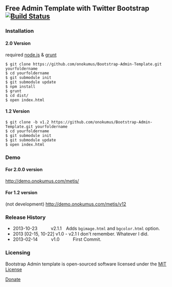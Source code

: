 Free Admin Template with Twitter Bootstrap [![Build Status](https://travis-ci.org/onokumus/Bootstrap-Admin-Template.png)](http://travis-ci.org/onokumus/Bootstrap-Admin-Template)
------------------------------------------

### Installation

#### 2.0 Version
required [node.js](http://nodejs.org/) & [grunt](http://gruntjs.com/getting-started)

    $ git clone https://github.com/onokumus/Bootstrap-Admin-Template.git yourfoldername
    $ cd yourfoldername
    $ git submodule init
    $ git submodule update
    $ npm install
    $ grunt
    $ cd dist/
    $ open index.html
    
#### 1.2 Version
    $ git clone -b v1.2 https://github.com/onokumus/Bootstrap-Admin-Template.git yourfoldername
    $ cd yourfoldername
    $ git submodule init
    $ git submodule update
    $ open index.html

### Demo

#### For 2.0.0 version
http://demo.onokumus.com/metis/

#### For 1.2 version 
(not development)
http://demo.onokumus.com/metis/v12

### Release History

 * 2013-10-23   v2.1.1 Adds `bgimage.html` and `bgcolor.html` option.
 * 2013 [02-15, 10-22] v1.0 - v2.1 I don't remember. Whatever I did.
 * 2013-02-14   v1.0   First Commit.



### Licensing

Bootstrap Admin template is open-sourced software licensed under the [MIT License](http://opensource.org/licenses/MIT)

[Donate](https://www.paypal.com/cgi-bin/webscr?cmd=_s-xclick&hosted_button_id=EYSUBWWDTCYKU)